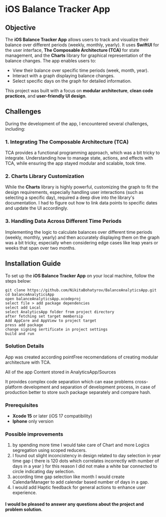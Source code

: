 # iOS Balance Tracker App

## Objective

The **iOS Balance Tracker App** allows users to track and visualize their balance over different periods (weekly, monthly, yearly). It uses **SwiftUI** for the user interface, **The Composable Architecture (TCA)** for state management, and the **Charts** library for graphical representation of the balance changes. The app enables users to:

- View their balance over specific time periods (week, month, year).
- Interact with a graph displaying balance changes.
- Select specific days on the graph for detailed information.
  
This project was built with a focus on **modular architecture**, **clean code practices**, and **user-friendly UI design**.

## Challenges

During the development of the app, I encountered several challenges, including:

### 1. **Integrating The Composable Architecture (TCA)**

TCA provides a functional programming approach, which was a bit tricky to integrate. Understanding how to manage state, actions, and effects with TCA, while ensuring the app stayed modular and scalable, took time.

### 2. **Charts Library Customization**

While the **Charts** library is highly powerful, customizing the graph to fit the design requirements, especially handling user interactions (such as selecting a specific day), required a deep dive into the library's documentation. I had to figure out how to link data points to specific dates and update the UI accordingly.

### 3. **Handling Data Across Different Time Periods**

Implementing the logic to calculate balances over different time periods (weekly, monthly, yearly) and then accurately displaying them on the graph was a bit tricky, especially when considering edge cases like leap years or weeks that span over two months.

## Installation Guide

To set up the **iOS Balance Tracker App** on your local machine, follow the steps below:

```
git clone https://github.com/NikitaBohatyrov/BalanceAnalyticsApp.git
cd balanceAnalyticsApp
open balanceAnalyticsApp.xcodeproj
select file > add package dependencies
select add Local
select AnalyticsApp folder from project directory
after fetching set target membersip
Add AppCore and AppView to project target
press add package
change signing sertificate in project settings
build and run
```

### Solution Details

App was created according pointFree recomendations of creating modular architecture with TCA.

All of the app Content stored in AnalyticsApp/Sources

It provides complex code separation which can ease problems cross-platform development and separation of development process, in case of production better to store such package separately and compare hash.

### Prerequisites

- **Xcode 15** or later (iOS 17 compatibility)
- **Iphone** only version

### Possible improvements
1) by spending more time I would take care of Chart and more Logics segregation using scoped reducers.
2) I found out slight inconcistency in design related to day selection in year time gap ( there is 120 dots which correlates incorrectly with number of days in a year ) for this reason I did not make a white bar connected to circle indicating day selection.
3) according time gap selection like month I would create CalendarManager to add calendar based number of days in a gap.
4) I would add Haptic feedback for general actions to enhance user experience.
#### I would be pleased to answer any questions about the project and problem solution.
